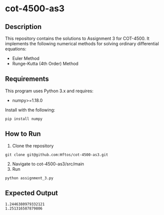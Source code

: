 # cot-4500-as3

## Description
This repository contains the solutions to Assignment 3 for COT-4500. It implements the following numerical methods for solving ordinary differential equations:

* Euler Method
* Runge-Kutta (4th Order) Method

## Requirements
This program uses Python 3.x and requires:
* numpy>=1.18.0

Install with the following:

```
pip install numpy
```

## How to Run
1. Clone the repository

```
git clone git@github.com:Hftos/cot-4500-as3.git
```

2. Navigate to cot-4500-as3/src/main
3. Run

```
python assignment_3.py
```

## Expected Output

```
1.2446380979332121
1.251316587879806
```